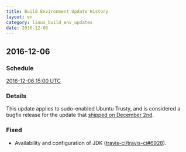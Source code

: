 ```yaml
---
title: Build Environment Update History
layout: en
category: linux_build_env_updates
date: 2016-12-06
---
```


## 2016-12-06

### Schedule

[2016-12-06 15:00 UTC](http://everytimezone.com/#2016-12-6,180,cn3)

### Details

This update applies to sudo-enabled Ubuntu Trusty, and is considered a bugfix
release for the update that [shipped on December
2nd](/user/build-environment-updates/2016-12-02/).

### Fixed

- Availability and configuration of JDK ([travis-ci/travis-ci#6928](https://github.com/travis-ci/travis-ci/issues/6928)).
